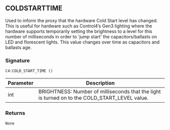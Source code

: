 ## COLDSTARTTIME

Used to inform the proxy that the hardware Cold Start level has changed.  This is useful for hardware such as Control4’s Gen3 lighting where the hardware supports temporarily setting the brightness to a level for this number of milliseconds in order to 'jump start' the capacitors/ballasts on LED and florescent lights.  This value changes over time as capacitors and ballasts age.

### Signature

`C4:COLD_START_TIME ()`


| Parameter | Description |
| --- | --- |
| int | BRIGHTNESS: Number of milliseconds that the light is turned on to the COLD_START_LEVEL value. |


### Returns

`None`